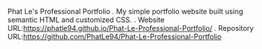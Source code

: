 Phat Le's Professional Portfolio
.
My simple portfolio website built using semantic HTML and customized CSS.
.
Website URL:https://phatle94.github.io/Phat-Le-Professional-Portfolio/
.
Repository URL:https://github.com/PhatLe94/Phat-Le-Professional-Portfolio
